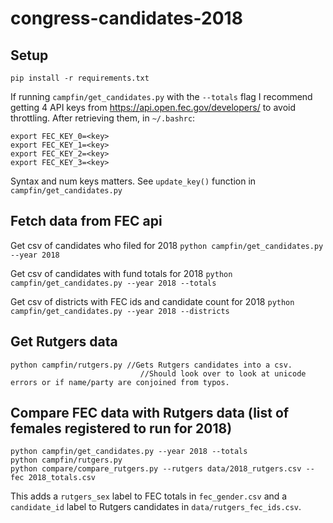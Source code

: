# congress-candidates-2018

## Setup

```mkirtualenv congress-candidates-2018
pip install -r requirements.txt
```

If running `campfin/get_candidates.py` with the `--totals` flag I recommend getting 4 API keys from https://api.open.fec.gov/developers/ to avoid throttling. 
After retrieving them, in `~/.bashrc`:

```
export FEC_KEY_0=<key>
export FEC_KEY_1=<key>
export FEC_KEY_2=<key>
export FEC_KEY_3=<key>
```

Syntax and num keys matters. See `update_key()` function in `campfin/get_candidates.py`

## Fetch data from FEC api

Get csv of candidates who filed for 2018
`python campfin/get_candidates.py --year 2018`

Get csv of candidates with fund totals for 2018
`python campfin/get_candidates.py --year 2018 --totals`

Get csv of districts with FEC ids and candidate count for 2018
`python campfin/get_candidates.py --year 2018 --districts`

## Get Rutgers data

```
python campfin/rutgers.py //Gets Rutgers candidates into a csv. 
                             //Should look over to look at unicode errors or if name/party are conjoined from typos.
```
                             
## Compare FEC data with Rutgers data (list of females registered to run for 2018)
```
python campfin/get_candidates.py --year 2018 --totals
python campfin/rutgers.py
python compare/compare_rutgers.py --rutgers data/2018_rutgers.csv --fec 2018_totals.csv
```
This adds a `rutgers_sex` label to FEC totals in `fec_gender.csv` and
a `candidate_id` label to Rutgers candidates in `data/rutgers_fec_ids.csv`.
